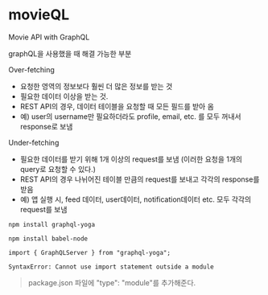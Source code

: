 # movieQL

Movie API with GraphQL

graphQL을 사용했을 때 해결 가능한 부분

Over-fetching

- 요청한 영역의 정보보다 훨씬 더 많은 정보를 받는 것
- 필요한 데이터 이상을 받는 것.
- REST API의 경우, 데이터 테이블을 요청할 때 모든 필드를 받아 옴
- 예) user의 username만 필요하더라도 profile, email, etc. 를 모두 꺼내서 response로 보냄

Under-fetching

- 필요한 데이터를 받기 위해 1개 이상의 request를 보냄 (이러한 요청을 1개의 query로 요청할 수 있다.)
- REST API의 경우 나뉘어진 테이블 만큼의 request를 보내고 각각의 response를 받음
- 예) 앱 실행 시, feed 데이터, user데이터, notification데이터 etc. 모두 각각의 request를 보냄

`npm install graphql-yoga`

`npm install babel-node`

```
import { GraphQLServer } from "graphql-yoga";

SyntaxError: Cannot use import statement outside a module
```

> package.json 파일에 "type": "module"를 추가해준다.
